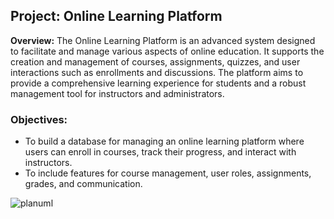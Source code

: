 ## Project: **Online Learning Platform**

**Overview:** The Online Learning Platform is an advanced system designed to facilitate and manage various aspects of online education. It supports the creation and management of courses, assignments, quizzes, and user interactions such as enrollments and discussions. The platform aims to provide a comprehensive learning experience for students and a robust management tool for instructors and administrators.

### Objectives:
- To build a database for managing an online learning platform where users can enroll in courses, track their progress, and interact with instructors.
- To include features for course management, user roles, assignments, grades, and communication.


![planuml](//www.plantuml.com/plantuml/png/hLPTJ-Cw47tlhuXuALp12n8l226gKkwjBaLiAMZVa9jCYxM9qxMTPLcq_trhPyAuKvDsg_92vvonVOu_9dDbhD2sAl9EDxc6cLIGs1T87Wten8ff3XrGLjgtvC111uamIUMuzqwo_Fl7_NwMMNAU3EycoSN5_V-NbvuvEV7_7Az40Sk4fzwu_rzlV7XwTdRaEIY4p6F4GXZpMkeingKQX8NiMTWbUzsR32R3qS0pkipTCeExnz5Xzy5M6IZRFKwwGsMihb9RQXVriaAgxb7dTsVLSB-ij05ckGQzwRJcqNOTjHd7ZC-yPs1IBHTMbcf9JmPV9nlSoGyNuQetRbLkPQ1qcUS5ACli4E4j0UMXBK8sdIaN4NYEKi7CcR0GkkFoUyR8kOh89yBB5nYIV4JQvRUfjDBcVtDSMGM1dNKh3zMqaCOiHp4hH7WhXlBG2Y5jLiWmjzD-K3GxFmtS8ML1sSOfT_Ml5XamGnxpNkQUHHi-Q7F0VJAXVhoJD-WFHxtRmxFZvBG-aHb0DXNfDoQIlUUHiA2bo9dQLJ9utyy5Oes19jxnGdqCjsyBAawtaDfAWoj7On2PL7FtyqbcK7QFLiTLcbV8DQVNqgHLx98HuHrcb8Vc2DdHNlo2yHl4IrlhurUgh5GAiUUF51M006WiXTXcK_lL_gMIlvXc1tcjtns76jtl_HQexHM2iUiNfO5hfHYGsZfkKqoEcDwFmHP-VbfFUigyhdKRDOZdx7dKKqVjQaZnzbSMvsqJEeOV4bwPq1hqGdNDez0wslVBqi9ADQzndAGes7N5bJTzQ6-mX3933UmiKPb5KqsyRrlDlBJ_spyzR5VlTJcJEJ0t0UCDUGKBJ4LJ6ExKyqnb6Sfjfbf8N-AtgTzzq5REP2eirquCzg0KDz83QDyjcpIcWcX_G8jkPz2lCH5pRg_1mm-m5VF6s_BdhcLIp7ddJSh6a0jN7ioBN9YEsvdbZEzXDtpUx5UdNcETht6MWTqOpo3OPOMztlbg0qTQA2VGGg3FQLeZWfaStj74LOTj0MMW5iv7zeM-mYqxuxz-8US0PC1WL-qmpo7aUApAZaMKj14RrON5c7iAkEWugdXy96TnB75XQOdnuVFbIqSIeZiPl98mumfKLXNv7m00)

